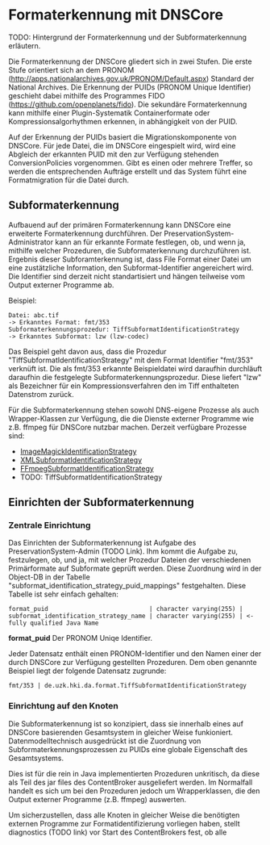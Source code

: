 # Formaterkennung mit DNSCore

TODO: Hintergrund der Formaterkennung und der Subformaterkennung erläutern.

Die Formaterkennung der DNSCore gliedert sich in zwei Stufen. Die erste Stufe orientiert sich an dem PRONOM (http://apps.nationalarchives.gov.uk/PRONOM/Default.aspx) Standard der National Archives. Die Erkennung der PUIDs (PRONOM Unique Identifier) geschieht dabei mithilfe des Programmes FIDO (https://github.com/openplanets/fido). Die sekundäre Formaterkennung kann mithilfe einer Plugin-Systematik Containerformate oder Kompressionsalgorhythmen erkennen, in abhängigkeit von der PUID.

Auf der Erkennung der PUIDs basiert die Migrationskomponente von DNSCore. Für jede Datei, die im DNSCore eingespielt wird, wird eine Abgleich der erkannten PUID mit den zur Verfügung stehenden ConversionPolicies vorgenommen. Gibt es einen oder mehrere Treffer, so werden die entsprechenden Aufträge erstellt und das System führt eine Formatmigration für die Datei durch.

## Subformaterkennung

Aufbauend auf der primären Formaterkennung kann DNSCore eine erweiterte Formaterkennung durchführen. Der PreservationSystem-Administrator kann an für erkannte Formate festlegen, ob, und wenn ja, mithilfe welcher Prozeduren,
die Subformaterkennung durchzuführen ist. Ergebnis dieser Subforamterkennung ist, dass File Format einer Datei um eine zustätzliche Information, den Subformat-Identifier angereichert wird. Die Identifier sind derzeit nicht standartisiert und hängen teilweise vom Output externer Programme ab.

Beispiel:

    Datei: abc.tif 
    -> Erkanntes Format: fmt/353
    Subformaterkennungsprozedur: TiffSubformatIdentificationStrategy
    -> Erkanntes Subformat: lzw (lzw-codec)

Das Beispiel geht davon aus, dass die Prozedur "TiffSubformatIdentificationStrategy" mit dem Format Identifier "fmt/353" verknüft ist. Die als fmt/353 erkannte Beispieldatei wird daraufhin durchläuft daraufhin die festgelegte Subformaterkennungsprozedur. Diese liefert "lzw" als Bezeichner für ein Kompressionsverfahren den im Tiff enthalteten Datenstrom zurück.

Für die Subformaterkennung stehen sowohl DNS-eigene Prozesse als auch  Wrapper-Klassen zur Verfügung, die die Dienste externer Programme wie z.B. ffmpeg für DNSCore nutzbar machen. Derzeit verfügbare Prozesse sind:

* [ImageMagickIdentificationStrategy](../java/de/uzk/hki/da/format/ImageMagickIdentifySubformatIdentificationStrategy.java)
* [XMLSubformatIdentificationStrategy](../java/de/uzk/hki/da/format/XMLSubformatIdentificationStrategy.java)
* [FFmpegSubformatIdentificationStrategy](../java/de/uzk/hki/da/format/FFmpegSubformatIdentificationStrategy.java)
* TODO: TiffSubformatIdentificationStrategy

## Einrichten der Subformaterkennung

### Zentrale Einrichtung 

Das Einrichten der Subformaterkennung ist Aufgabe des PreservationSystem-Admin (TODO Link). Ihm kommt die Aufgabe zu, festzulegen, ob, und ja, mit welcher Prozedur Dateien der verschiedenen Primärformate auf Subformate geprüft werden. Diese Zuordnung wird in der Object-DB in der Tabelle "subformat_identification_strategy_puid_mappings" festgehalten. Diese Tabelle ist sehr einfach gehalten:

    format_puid                            | character varying(255) | 
    subformat_identification_strategy_name | character varying(255) | <- fully qualified Java Name

**format_puid** Der PRONOM Uniqe Identifier.

Jeder Datensatz enthält einen PRONOM-Identifier und den Namen einer der durch DNSCore zur Verfügung gestellten Prozeduren. Dem oben genannte Beispiel liegt der folgende Datensatz zugrunde:

    fmt/353 | de.uzk.hki.da.format.TiffSubformatIdentificationStrategy
    
### Einrichtung auf den Knoten

Die Subformaterkennung ist so konzipiert, dass sie innerhalb eines auf DNSCore basierenden Gesamtsystem in gleicher Weise funkioniert. Datenmodelltechnisch ausgedrückt ist die Zuordnung von Subformaterkennungsprozessen zu PUIDs eine globale Eigenschaft des Gesamtsystems. 

Dies ist für die rein in Java implementierten Prozeduren unkritisch, da diese als Teil des jar files des ContentBroker ausgeliefert werden. Im Normalfall handelt es sich um bei den Prozeduren jedoch um Wrapperklassen, die den Output externer Programme (z.B. ffmpeg) auswerten. 

Um sicherzustellen, dass alle Knoten in gleicher Weise die benötigten externen Programme zur Formatidentifizierung vorliegen haben, stellt diagnostics (TODO link) vor Start des ContentBrokers fest, ob alle



